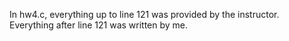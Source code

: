 In hw4.c, everything up to line 121 was provided by the instructor. Everything after line 121 was written by me.
